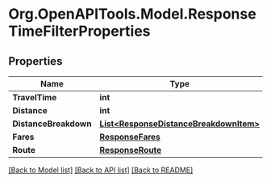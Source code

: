 # Org.OpenAPITools.Model.ResponseTimeFilterProperties

## Properties

Name | Type | Description | Notes
------------ | ------------- | ------------- | -------------
**TravelTime** | **int** |  | [optional] 
**Distance** | **int** |  | [optional] 
**DistanceBreakdown** | [**List&lt;ResponseDistanceBreakdownItem&gt;**](ResponseDistanceBreakdownItem.md) |  | [optional] 
**Fares** | [**ResponseFares**](ResponseFares.md) |  | [optional] 
**Route** | [**ResponseRoute**](ResponseRoute.md) |  | [optional] 

[[Back to Model list]](../README.md#documentation-for-models) [[Back to API list]](../README.md#documentation-for-api-endpoints) [[Back to README]](../README.md)

